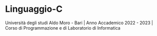 # Linguaggio-C
Università degli studi Aldo Moro - Bari | Anno Accademico 2022 - 2023 | Corso di  Programmazione e di  Laboratorio di Informatica
